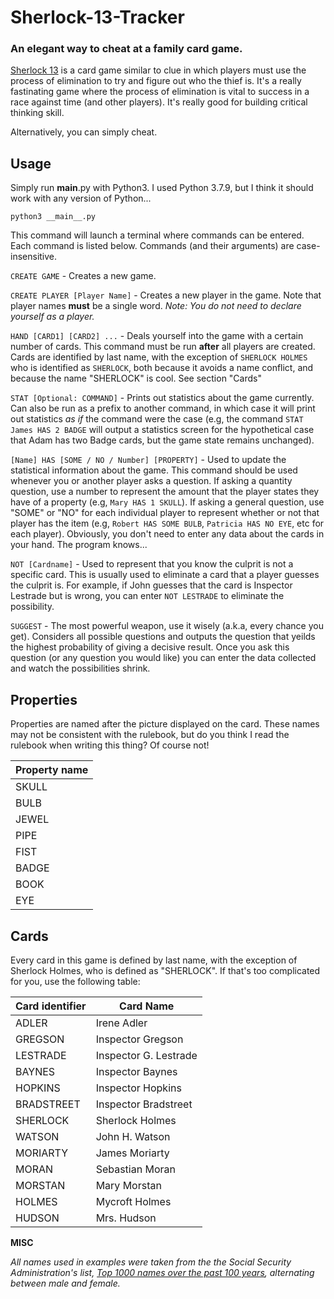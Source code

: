 # Sherlock-13-Tracker
 
### An elegant way to cheat at a family card game.

[Sherlock 13](https://www.arcanewonders.com/product/sherlock-13/) is a card game similar to clue in which players must
use the process of elimination to try and figure out who the thief is. It's a really fastinating game where the process
of elimination is vital to success in a race against time (and other players). It's really good for building critical
thinking skill.

Alternatively, you can simply cheat.

## Usage

Simply run __main__.py with Python3. I used Python 3.7.9, but I think it should work with any version of Python...

`python3 __main__.py`

This command will launch a terminal where commands can be entered. Each command is listed below. Commands (and their
arguments) are case-insensitive.

`CREATE GAME` - Creates a new game.

`CREATE PLAYER [Player Name]` - Creates a new player in the game. Note that player names **must** be a single word.
*Note: You do not need to declare yourself as a player.*

`HAND [CARD1] [CARD2] ...` - Deals yourself into the game with a certain number of cards. This command must be run **after** all
players are created. Cards are identified by last name, with the exception of `SHERLOCK HOLMES` who is identified as `SHERLOCK`,
both because it avoids a name conflict, and because the name "SHERLOCK" is cool. See section "Cards"

`STAT [Optional: COMMAND]` - Prints out statistics about the game currently. Can also be run as a prefix to another command, in
which case it will print out statistics *as if* the command were the case (e.g, the command `STAT James HAS 2 BADGE` will
output a statistics screen for the hypothetical case that Adam has two Badge cards, but the game state remains unchanged).

`[Name] HAS [SOME / NO / Number] [PROPERTY]` - Used to update the statistical information about the game. This command should be
used whenever you or another player asks a question. If asking a quantity question, use a number to represent the amount that
the player states they have of a property (e.g, `Mary HAS 1 SKULL`). If asking a general question, use "SOME" or "NO" for each
individual player to represent whether or not that player has the item (e.g, `Robert HAS SOME BULB`, `Patricia HAS NO EYE`, etc for
each player). Obviously, you don't need to enter any data about the cards in your hand. The program knows...

`NOT [Cardname]` - Used to represent that you know the culprit is not a specific card. This is usually used to eliminate a card
that a player guesses the culprit is. For example, if John guesses that the card is Inspector Lestrade but is wrong, you can
enter `NOT LESTRADE` to eliminate the possibility.

`SUGGEST` - The most powerful weapon, use it wisely (a.k.a, every chance you get). Considers all possible questions and outputs the question that yeilds the
highest probability of giving a decisive result. Once you ask this question (or any question you would like) you can enter the
data collected and watch the possibilities shrink.

## Properties

Properties are named after the picture displayed on the card. These names may not be consistent with the rulebook, but do you
think I read the rulebook when writing this thing? Of course not!

| Property name |
| ------------- |
| SKULL         |
| BULB          |
| JEWEL         |
| PIPE          |
| FIST          |
| BADGE         |
| BOOK          |
| EYE           |

## Cards

Every card in this game is defined by last name, with the exception of Sherlock Holmes, who is defined as "SHERLOCK". If that's
too complicated for you, use the following table:

| Card identifier | Card Name               |
| --------------- | ----------------------- |
| ADLER           | Irene Adler             |
| GREGSON         | Inspector Gregson       |
| LESTRADE        | Inspector G. Lestrade   |
| BAYNES          | Inspector Baynes        |
| HOPKINS         | Inspector Hopkins       |
| BRADSTREET      | Inspector Bradstreet    |
| SHERLOCK        | Sherlock Holmes         |
| WATSON          | John H. Watson          |
| MORIARTY        | James Moriarty          |
| MORAN           | Sebastian Moran         |
| MORSTAN         | Mary Morstan            |
| HOLMES          | Mycroft Holmes          |
| HUDSON          | Mrs. Hudson             |

**MISC**

*All names used in examples were taken from the the Social Security Administration's list,*
*[Top 1000 names over the past 100 years](https://www.ssa.gov/oact/babynames/decades/century.html), alternating between male and female.*

